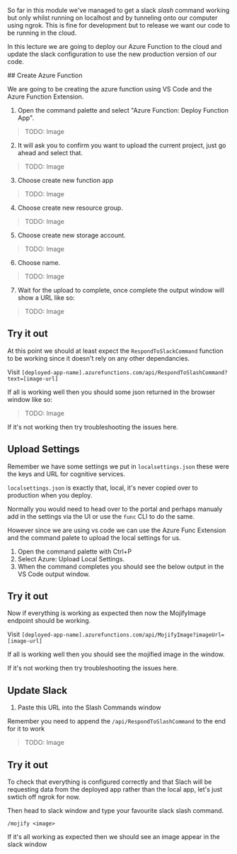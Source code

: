 So far in this module we've managed to get a slack _slash_ command working but only whilst running on localhost and by tunneling onto our computer using ngrok. This is fine for development but to release we want our code to be running in the cloud.

In this lecture we are going to deploy our Azure Function to the cloud and update the slack configuration to use the new production version of our code.

## Create Azure Function

We are going to be creating the azure function using VS Code and the Azure Function Extension.

1. Open the command palette and select "Azure Function: Deploy Function App".

> TODO: Image

2. It will ask you to confirm you want to upload the current project, just go ahead and select that.

> TODO: Image

3. Choose create new function app

> TODO: Image

4. Choose create new resource group.

> TODO: Image

5. Choose create new storage account.

> TODO: Image

6. Choose name.

> TODO: Image

7. Wait for the upload to complete, once complete the output window will show a URL like so:

> TODO: Image

## Try it out

At this point we should at least expect the `RespondToSlackCommand` function to be working since it doesn't rely on any other dependancies.

Visit `[deployed-app-name].azurefunctions.com/api/RespondToSlashCommand?text=[image-url]`

If all is working well then you should some json returned in the browser window like so:

> TODO: Image

If it's not working then try troubleshooting the issues here.

## Upload Settings

Remember we have some settings we put in `localsettings.json` these were the keys and URL for cognitive services.

`localsettings.json` is exactly that, local, it's never copied over to production when you deploy.

Normally you would need to head over to the portal and perhaps manualy add in the settings via the UI or use the `func` CLI to do the same.

However since we are using vs code we can use the Azure Func Extension and the command palete to upload the local settings for us.

1. Open the command palette with Ctrl+P
2. Select Azure: Upload Local Settings.
3. When the command completes you should see the below output in the VS Code output window.

## Try it out

Now if everything is working as expected then now the MojifyImage endpoint should be working.

Visit `[deployed-app-name].azurefunctions.com/api/MojifyImage?imageUrl=[image-url]`

If all is working well then you should see the mojified image in the window.

If it's not working then try troubleshooting the issues here.

## Update Slack

1. Paste this URL into the Slash Commands window

Remember you need to append the `/api/RespondToSlashCommand` to the end for it to work

> TODO: Image

## Try it out

To check that everything is configured correctly and that Slach will be requesting data from the deployed app rather than the local app, let's just swtich off ngrok for now.

Then head to slack window and type your favourite slack slash command.

`/mojify <image>`

If it's all working as expected then we should see an image appear in the slack window
